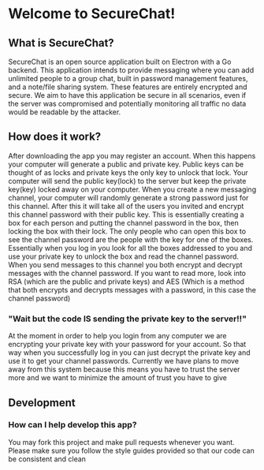 # Welcome to SecureChat!

## What is SecureChat?

SecureChat is an open source application built on Electron with a Go backend. This application intends to provide messaging where you can add unlimited people to a group chat, built in password management features, and a note/file sharing system. These features are entirely encrypted and secure. We aim to have this application be secure in all scenarios, even if the server was compromised and potentially monitoring all traffic no data would be readable by the attacker.

## How does it work?

After downloading the app you may register an account. When this happens your computer will generate a public and private key. Public keys can be thought of as locks and private keys the only key to unlock that lock. Your computer will send the public key(lock) to the server but keep the private key(key) locked away on your computer. When you create a new messaging channel, your computer will randomly generate a strong password just for this channel. After this it will take all of the users you invited and encrypt this channel password with their public key. This is essentially creating a box for each person and putting the channel password in the box, then locking the box with their lock. The only people who can open this box to see the channel password are the people with the key for one of the boxes. Essentially when you log in you look for all the boxes addressed to you and use your private key to unlock the box and read the channel password. When you send messages to this channel you both encrypt and decrypt messages with the channel password. If you want to read more, look into RSA (which are the public and private keys) and AES (Which is a method that both encrypts and decrypts messages with a password, in this case the channel password)

### "Wait but the code IS sending the private key to the server!!"

At the moment in order to help you login from any computer we are encrypting your private key with your password for your account. So that way when you successfully log in you can just decrypt the private key and use it to get your channel passwords. Currently we have plans to move away from this system because this means you have to trust the server more and we want to minimize the amount of trust you have to give

## Development

### How can I help develop this app?

You may fork this project and make pull requests whenever you want. Please make sure you follow the style guides provided so that our code can be consistent and clean
